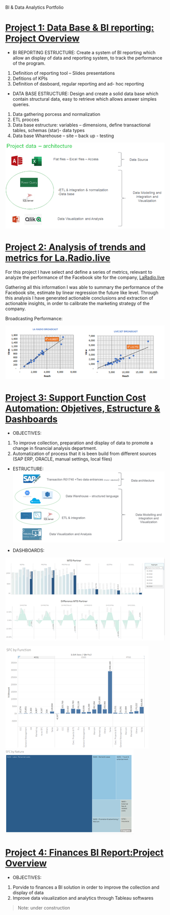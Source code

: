 BI &amp; Data Analytics Portfolio

# [Project 1: Data Base & BI reporting: Project Overview](https://github.com/gastonlucca/Gaston-Portfolio) 
* BI REPORTING ESTRUCTURE: Create a system of BI reporting which allow an display of data and reporting system, to track the performance of the program. 

1. Definition of reporting tool – Slides presentations
2. Defitions of KPIs
3. Definition of dasboard, regular reporting and ad- hoc reporting

* DATA BASE ESTRUCTURE: Design and create a solid data base which contain structural data, easy to retrieve which allows answer simples queries.

1. Data gathering porcess and normalization
2. ETL procces 
3. Data base estructure: variables – dimensions, define transactional tables, schemas (star)- data types
4. Data base Wharehouse – site – back up - testing

![](https://github.com/gastonlucca/Gaston-Portfolio/blob/master/BI%20MECON%20porject.PNG)

# [Project 2:  Analysis of trends and metrics for La.Radio.live](https://github.com/gastonlucca/Gaston-Portfolio)
For this project I have select and define a series of metrics, relevant to analyze the performance of the Facebook site for the company, [LaRadio.live](https://laradio.live/)

Gathering all this information I was able to summary the performance of the Facebook site, estimate by linear regression the future like level. Through this analysis I have generated actionable conclusions and extraction of actionable insights, in order to calibrate the marketing strategy of the company. 

Broadcasting Performance:

![Broadcasting Performance](https://github.com/gastonlucca/Gaston-Portfolio/blob/master/La%20Radio.%20Correlation.PNG)

# [Project 3: Support Function Cost Automation: Objetives, Estructure & Dashboards](https://github.com/gastonlucca/Gaston-Portfolio)
* OBJECTIVES: 

1. To improve collection, preparation and display of data to promote a change in financial analysis department.
2. Automatization of process that it is been build from different sources (SAP ERP, ORACLE, manual settings, local files) 

* ESTRUCTURE: 
![](https://github.com/gastonlucca/Gaston-Portfolio/blob/master/SFC.%20Data%20Model-%20Estructure.PNG)

* DASHBOARDS:

![](https://github.com/gastonlucca/Gaston-Portfolio/blob/master/SFC.%20Data%20Model%202-%20DASHBOARDS%201.png)

![](https://github.com/gastonlucca/Gaston-Portfolio/blob/master/SFC.%20Data%20Model%202-%20DASHBOARDS%202.png)
![](https://github.com/gastonlucca/Gaston-Portfolio/blob/master/SFC.%20Data%20Model%202-%20DASHBOARDS%203.png)


# [Project 4: Finances BI Report:Project Overview](https://github.com/gastonlucca/Gaston-Portfolio)
* OBJECTIVES: 

1. Porvide to finances a BI solution in order to improve the collection and display of data
2. Improve data visualization and analytics through Tableau softwares

> Note: under construction

  


